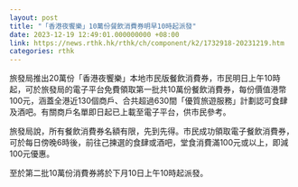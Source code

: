 ```yaml
---
layout: post
title: "「香港夜饗樂」10萬份餐飲消費券明早10時起派發"
date: 2023-12-19 12:49:01.000000000 +08:00
link: https://news.rthk.hk/rthk/ch/component/k2/1732918-20231219.htm
categories: rthk
---
```


旅發局推出20萬份「香港夜饗樂」本地市民版餐飲消費券，市民明日上午10時起，可於旅發局的電子平台免費領取第一批共10萬份餐飲消費券，每份價值港幣100元，涵蓋全港近130個商戶、合共超過630間「優質旅遊服務」計劃認可食肆及酒吧。有關商戶名單即日起已上載至電子平台，供市民參考。

旅發局說，所有餐飲消費券名額有限，先到先得。市民成功領取電子餐飲消費券，可於每日傍晚6時後，前往己揀選的食肆或酒吧，堂食消費滿100元或以上，即減100元優惠。

至於第二批10萬份消費券將於下月10日上午10時起派發。

